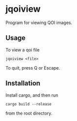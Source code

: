 # jqoiview

Program for viewing QOI images.

## Usage

To view a qoi file

```jqoiview <file>```

To quit, press Q or Escape.

## Installation

Install cargo, and then run

```cargo build --release```

from the root directory.
